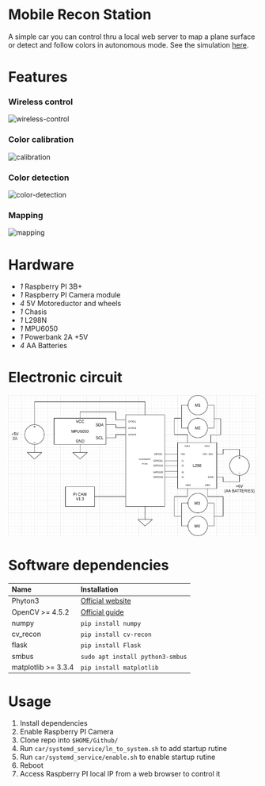 # Mobile Recon Station
A simple car you can control thru a local web server to map a plane surface or detect and follow colors in autonomous mode. See the simulation [here](https://aguilarlagunasarturo.github.io/mobile-recon-station/).

# Features
### Wireless control
![wireless-control](preview/manual-control.gif)
### Color calibration
![calibration](preview/calibration.gif)
### Color detection
![color-detection](preview/color-detection.gif)
### Mapping
![mapping](preview/mapping.gif)
# Hardware
- *1* Raspberry PI 3B+
- *1* Raspberry PI Camera module
- *4* 5V Motoreductor and wheels
- *1* Chasis
- *1* L298N
- *1* MPU6050
- *1* Powerbank 2A +5V
- *4* AA Batteries

# Electronic circuit
![color-detection](preview/electronic-circuit.jpg)
# Software dependencies
| Name | Installation |
| :------------- | :------------- |
| Phyton3 | [Official website](2) |
| OpenCV >= 4.5.2 | [Official guide](1) |
| numpy | `pip install numpy` |
| cv_recon | `pip install cv-recon` |
| flask | `pip install Flask` |
| smbus | `sudo apt install python3-smbus` |
| matplotlib >= 3.3.4 | `pip install matplotlib` |

# Usage
1. Install dependencies
2. Enable Raspberry PI Camera
3. Clone repo into `$HOME/Github/`
4. Run `car/systemd_service/ln_to_system.sh` to add startup rutine
5. Run  `car/systemd_service/enable.sh` to enable startup rutine
6. Reboot
7. Access Raspberry PI local IP from a web browser to control it

[1]:https://docs.opencv.org/4.5.2/da/df6/tutorial_py_table_of_contents_setup.html
[2]:https://www.python.org/downloads/

